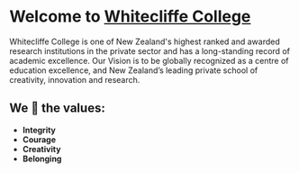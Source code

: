 # Welcome to [Whitecliffe College](https://www.whitecliffe.ac.nz/)
Whitecliffe College is one of New Zealand's highest ranked and awarded research institutions in the private sector and has a long-standing record of academic excellence. 
Our Vision is to be globally recognized as a centre of education excellence, and New Zealand’s leading private school of creativity, innovation and research.

## We :handshake: the values:
- **Integrity**
- **Courage**
- **Creativity**
- **Belonging**

